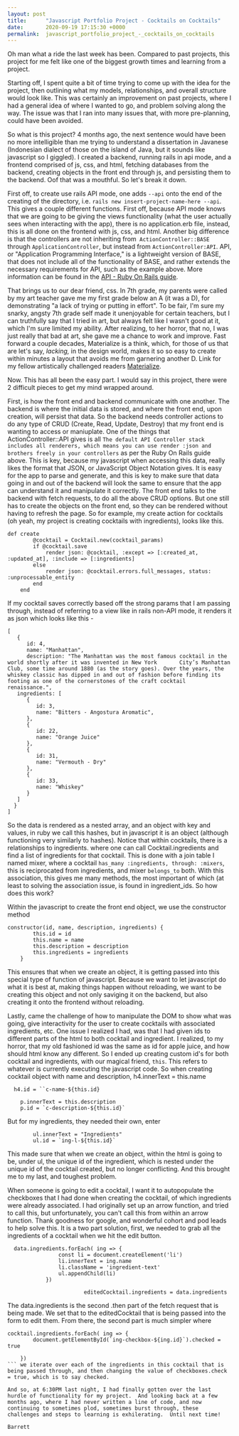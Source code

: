 ```yaml
---
layout: post
title:      "Javascript Portfolio Project - Cocktails on Cocktails"
date:       2020-09-19 17:15:30 +0000
permalink:  javascript_portfolio_project_-_cocktails_on_cocktails
---
```



Oh man what a ride the last week has been.  Compared to past projects, this project for me felt like one of the biggest growth times and learning from a project.

Starting off, I spent quite a bit of time trying to come up with the idea for the project, then outlining what my models, relationships, and overall structure would look like.  This was certainly an improvement on past projects, where I had a general idea of where I wanted to go, and problem solving along the way.  The issue was that I ran into many issues that, with more pre-planning, could have been avoided.

So what is this project? 4 months ago, the next sentence would have been no more intelligible than me trying to understand a dissertation in Javanese (Indonesian dialect of those on the island of Java, but it sounds like javascript so I giggled).  I created a backend, running rails in api mode, and a frontend comprised of js, css, and html, fetching databases from the backend, creating objects in the front end through js, and persisting them to the backend.  Oof that was a mouthful.  So let's break it down.

First off, to create use rails API mode, one adds  `--api` onto the end of the creating of the directory, i.e. `rails new insert-project-name-here --api`.  This gives a couple different functions.  First off, because API mode knows that we are going to be giving the views functionality (what the user actually sees when interacting with the app), there is no application.erb file, instead, this is all done on the frontend with js, css, and html.  Another big difference is that the controllers are not inheriting from` ActionController::BASE` through `ApplicationController`, but instead from `ActionController:API`.  API, or "Application Programming Interface," is a lightweight version of BASE, that does not include all of the functionality of BASE, and rather extends the necessary requirements for API, such as the example above.  More information can be found in the [API - Ruby On Rails guide](https://api.rubyonrails.org/classes/ActionController/API.html#:~:text=Class%20ActionController%3A%3AAPI%20%3C%20Metal&text=API%20Controller%20is%20a%20lightweight,need%20for%20API%20only%20applications.).

That brings us to our dear friend, css.  In 7th grade, my parents were called by my art teacher gave me my first grade below an A (it was a D), for demonstrating "a lack of trying or putting in effort".  To be fair, I'm sure my snarky, angsty 7th grade self made it unenjoyable for certain teachers, but I can truthfully say that I tried in art, but always felt like I wasn't good at it, which I'm sure limited my ability.  After realizing, to her horror, that no, I was just really that bad at art, she gave me a chance to work and improve.  Fast forward a couple decades, Materialize is a think, which, for those of us that are let's say, *lacking,* in the design world, makes it so so easy to create within minutes a layout that avoids me from garnering another D.  Link for my fellow artistically challenged readers [Materialize](https://materializecss.com/).

Now.  This has all been the easy part.  I would say in this project, there were 2 difficult pieces to get my mind wrapped around.

First, is how the front end and backend communicate with one another.  The backend is where the initial data is stored, and where the front end, upon creation, will persist that data.  So the backend needs controller actions to do any type of CRUD (Create, Read, Update, Destroy) that my front end is wanting to access or maniuplate.  One of the things that ActionController::API gives is all `The default API Controller stack includes all renderers, which means you can use render :json and brothers freely in your controllers` as per the Ruby On Rails guide above.  This is key, because my javascript when accessing this data, really likes the format that JSON, or JavaScript Object Notation gives.  It is easy for the app to parse and generate, and this is key to make sure that data going in and out of the backend will look the same to ensure that the app can understand it and manipulate it correctly.  The front end talks to the backend with fetch requests, to do all the above CRUD options.  But one still has to create the objects on the front end, so they can be rendered without having to refresh the page.  So for example, my create action for cocktails (oh yeah, my project is creating cocktails with ingredients), looks like this.

```
def create
        @cocktail = Cocktail.new(cocktail_params)
        if @cocktail.save
            render json: @cocktail, :except => [:created_at, :updated_at], :include => [:ingredients]
        else
            render json: @cocktail.errors.full_messages, status: :unprocessable_entity
        end
    end
```
If my cocktail saves correctly based off the strong params that I am passing through, instead of referring to a view like in rails non-API mode, it renders it as json which looks like this -
```
[
   {
      id: 4,
      name: "Manhattan",
      description: "The Manhattan was the most famous cocktail in the world shortly after it was invented in New York       City’s Manhattan Club, some time around 1880 (as the story goes). Over the years, the whiskey classic has dipped in and out of fashion before finding its footing as one of the cornerstones of the craft cocktail renaissance.",
   ingredients: [
      {
         id: 3,
         name: "Bitters - Angostura Aromatic",
      },
      {
         id: 22,
         name: "Orange Juice"
      },
      {
         id: 31,
         name: "Vermouth - Dry"
      },
      {
         id: 33,
         name: "Whiskey"
      }
   ]
  }
]
```
So the data is rendered as a nested array, and an object with key and values, in ruby we call this hashes, but in javascript it is an object (although functioning very similarly to hashes).  Notice that within cocktails, there is a relationships to ingredients. where one can call Cocktail.ingredients and find a list of ingredients for that cocktail.  This is done with a join table I named mixer, where a cocktail `has_many :ingredients, through: :mixers`, this is reciprocated from ingredients, and mixer `belongs_to` both.  With this association, this gives me many methods, the most important of which (at least to solving the association issue, is found in ingredient_ids.  So how does this work?

Within the javascript to create the front end object, we use the constructor method
```
constructor(id, name, description, ingredients) {
        this.id = id
        this.name = name
        this.description = description
        this.ingredients = ingredients
    }
```
This ensures that when we create an object, it is getting passed into this special type of function of javascript.  Because we want to let javascript do what it is best at, making things happen without reloading, we want to be creating this object and not only saviging it on the backend, but also creating it onto the frontend without reloading.

Lastly, came the challenge of how to manipulate the DOM to show what was going, give interactivity for the user to create cocktails with associated ingredients, etc.  One issue I realized I had, was that I had given ids to different parts of the html to both cocktail and ingredient.  I realized, to my horror, that my old fashioned id was the same as id for apple juice, and how should html know any different.  So I ended up creating custom id's for both cocktail and ingredients, with our magical friend, `this`.  This refers to whatever is currently executing the javascript code.  So when creating cocktail object with name and description, h4.innerText = this.name

`  h4.id = ``c-name-${this.id}`
        
        p.innerText = this.description
        p.id = `c-description-${this.id}`

But for my ingredients, they needed their own, enter         
```
        ul.innerText = "Ingredients"
        ul.id = `ing-l-${this.id}`
```
This made sure that when we create an object, within the html is going to be, under ul, the unique id of the ingredient, which is nested under the unique id of the cocktail created, but no longer conflicting.  And this brought me to my last, and toughest problem.

When someone is going to edit a cocktail, I want it to autopopulate the checkboxes that I had done when creating the cocktail, of which ingredients were already associated.  I had originally set up an arrow function, and tried to call this, but unfortunately, you can't call this from within an arrow function.  Thank goodness for google, and wonderful cohort and pod leads to help solve this.  It is a two part solution, first, we needed to grab all the ingredients of a cocktail when we hit the edit button.

```
  data.ingredients.forEach( ing => {
                const li = document.createElement('li')
                li.innerText = ing.name
                li.className = 'ingredient-text'
                ul.appendChild(li)
            })
						
						editedCocktail.ingredients = data.ingredients
```
The data.ingredients is the second .then part of the fetch request that is being made.  We set that to the editedCocktail that is being passed into the form to edit them.  From there, the second part is much simpler where 
```
cocktail.ingredients.forEach( ing => {
        document.getElementById(`ing-checkbox-${ing.id}`).checked = true

    })
``` we iterate over each of the ingredients in this cocktail that is being passed through, and then changing the value of checkboxes.check = true, which is to say checked.

And so, at 6:30PM last night, I had finally gotten over the last hurdle of functionality for my project.  And looking back at a few months ago, where I had never written a line of code, and now continuing to sometimes plod, sometimes burst through, these challenges and steps to learning is exhilerating.  Until next time!

Barrett

